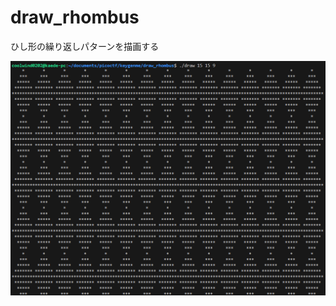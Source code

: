 # draw_rhombus

ひし形の繰り返しパターンを描画する

![screenshot](https://github.com/coolwind0202/draw_rhombus/blob/main/screenshot.png?raw=true)